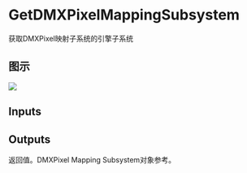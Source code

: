 # GetDMXPixelMappingSubsystem

获取DMXPixel映射子系统的引擎子系统

## 图示

![]($-20221218-18552265.png)

## Inputs

## Outputs

返回值。DMXPixel Mapping Subsystem对象参考。